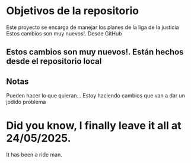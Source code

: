 # Objetivos de la repositorio

Este proyecto se encarga de manejar los planes de la liga de la justicia
Estos cambios son muy nuevos!. Desde GitHub
## Estos cambios son muy nuevos!. Están hechos desde el repositorio local

## Notas
Pueden hacer lo que quieran...
Estoy haciendo cambios que van a dar un jodido problema
# Did you know, I finally leave it all at 24/05/2025.
It has been a ride man.

